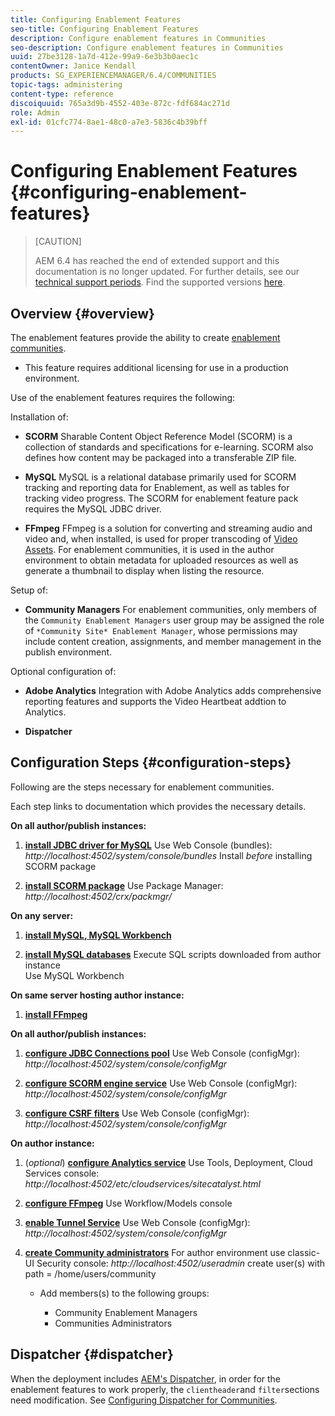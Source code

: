 ```yaml
---
title: Configuring Enablement Features
seo-title: Configuring Enablement Features
description: Configure enablement features in Communities
seo-description: Configure enablement features in Communities
uuid: 27be3128-1a7d-412e-99a9-6e3b3b0aec1c
contentOwner: Janice Kendall
products: SG_EXPERIENCEMANAGER/6.4/COMMUNITIES
topic-tags: administering
content-type: reference
discoiquuid: 765a3d9b-4552-403e-872c-fdf684ac271d
role: Admin
exl-id: 01cfc774-8ae1-48c0-a7e3-5836c4b39bff
---
```

# Configuring Enablement Features {#configuring-enablement-features}

>[CAUTION]
>
>AEM 6.4 has reached the end of extended support and this documentation is no longer updated. For further details, see our [technical support periods](https://helpx.adobe.com/support/programs/eol-matrix.html). Find the supported versions [here](https://experienceleague.adobe.com/docs/).

## Overview {#overview}

The enablement features provide the ability to create [enablement communities](overview.md#enablement-community).

* This feature requires additional licensing for use in a production environment.

Use of the enablement features requires the following:

Installation of:

* **SCORM** 
  Sharable Content Object Reference Model (SCORM) is a collection of standards and specifications for e-learning. SCORM also defines how content may be packaged into a transferable ZIP file.

* **MySQL** 
  MySQL is a relational database primarily used for SCORM tracking and reporting data for Enablement, as well as tables for tracking video progress. The SCORM for enablement feature pack requires the MySQL JDBC driver.

* **FFmpeg** 
  FFmpeg is a solution for converting and streaming audio and video and, when installed, is used for proper transcoding of [Video Assets](../../help/sites-authoring/default-components-foundation.md#video). For enablement communities, it is used in the author environment to obtain metadata for uploaded resources as well as generate a thumbnail to display when listing the resource.

Setup of:

* **Community Managers** 
  For enablement communities, only members of the `Community Enablement Managers` user group may be assigned the role of `*Community Site* Enablement Manager`, whose permissions may include content creation, assignments, and member management in the publish environment.

Optional configuration of:

* **Adobe Analytics** 
  Integration with Adobe Analytics adds comprehensive reporting features and supports the Video Heartbeat addtion to Analytics.

* **Dispatcher**

## Configuration Steps {#configuration-steps}

Following are the steps necessary for enablement communities.

Each step links to documentation which provides the necessary details.

**On all author/publish instances:**

1. **[install JDBC driver for MySQL](deploy-communities.md#jdbc-driver-for-mysql)** 
Use Web Console (bundles): *http://localhost:4502/system/console/bundles* 
Install *before* installing SCORM package

1. **[install SCORM package](deploy-communities.md#scorm-package)** 
Use Package Manager: *http://localhost:4502/crx/packmgr/*

**On any server:**

1. **[install MySQL, MySQL Workbench](mysql.md)**

1. **[install MySQL databases](mysql.md#database-setup)** 
Execute SQL scripts downloaded from author instance  
Use MySQL Workbench

**On same server hosting author instance:**

1. **[install FFmpeg](ffmpeg.md)**

**On all author/publish instances:**

1. **[configure JDBC Connections pool](mysql.md#configure-jdbc-connections)** 
Use Web Console (configMgr): *http://localhost:4502/system/console/configMgr*

1. **[configure SCORM engine service](mysql.md#aem-communities-scormengine-service)** 
Use Web Console (configMgr): *http://localhost:4502/system/console/configMgr*

1. **[configure CSRF filters](mysql.md#adobe-granite-csrf-filter)** 
Use Web Console (configMgr): *http://localhost:4502/system/console/configMgr*

**On author instance:**

1. (*optional*) **[configure Analytics service](analytics.md)** 
Use Tools, Deployment, Cloud Services console: *http://localhost:4502/etc/cloudservices/sitecatalyst.html*

1. **[configure FFmpeg](ffmpeg.md#configure-ffmpeg-transcoding-service)** 
Use Workflow/Models console

1. **[enable Tunnel Service](deploy-communities.md#tunnel-service-on-author)** 
Use Web Console (configMgr): *http://localhost:4502/system/console/configMgr*

1. **[create Community administrators](users.md#creating-community-members)** For author environment use classic-UI Security console: *http://localhost:4502/useradmin* 
 create user(s) with path = /home/users/community  

    * Add members(s) to the following groups: 
  
      * Community Enablement Managers 
      * Communities Administrators

## Dispatcher {#dispatcher}

When the deployment includes [AEM's Dispatcher](https://helpx.adobe.com/experience-manager/dispatcher/using/dispatcher.html), in order for the enablement features to work properly, the `clientheader`and `filter`sections need modification. See [Configuring Dispatcher for Communities](dispatcher.md#enablement).

